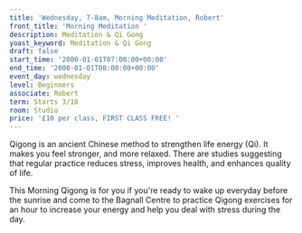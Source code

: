 ```yaml
---
title: 'Wednesday, 7-8am, Morning Meditation, Robert'
front_title: 'Morning Meditation '
description: Meditation & Qi Gong
yoast_keyword: Meditation & Qi Gong
draft: false
start_time: '2000-01-01T07:00:00+00:00'
end_time: '2000-01-01T08:00:00+00:00'
event_day: wednesday
level: Beginners
associate: Robert
term: Starts 3/10
room: Studio
price: '£10 per class, FIRST CLASS FREE! '
---
```

Qigong is an ancient Chinese method to strengthen life energy (Qi). It makes you feel stronger, and more relaxed. There are studies suggesting that regular practice reduces stress, improves health, and enhances quality of life.

This Morning Qigong is for you if you're ready to wake up everyday before the sunrise and come to the Bagnall Centre to practice Qigong exercises for an hour to increase your energy and help you deal with stress during the day.

